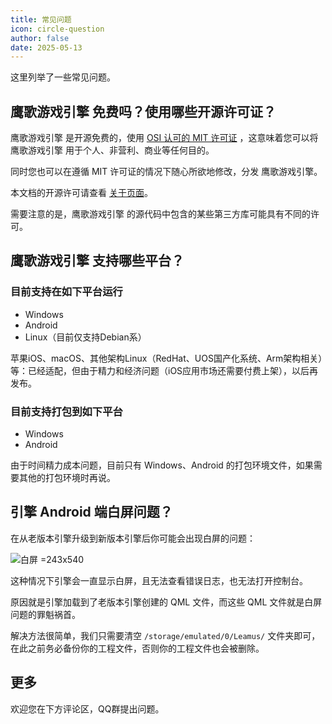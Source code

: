 ```yaml
---
title: 常见问题
icon: circle-question
author: false
date: 2025-05-13
---
```


这里列举了一些常见问题。

## 鹰歌游戏引擎 免费吗？使用哪些开源许可证？

鹰歌游戏引擎 是开源免费的，使用 [OSI 认可的 MIT 许可证](https://opensource.org/license/MIT) ，这意味着您可以将 鹰歌游戏引擎 用于个人、非营利、商业等任何目的。

同时您也可以在遵循 MIT 许可证的情况下随心所欲地修改，分发 鹰歌游戏引擎。

本文档的开源许可请查看 [关于页面](/about.html#%E5%BC%80%E6%BA%90%E8%AE%B8%E5%8F%AF)。

需要注意的是，鹰歌游戏引擎 的源代码中包含的某些第三方库可能具有不同的许可。

## 鹰歌游戏引擎 支持哪些平台？

### 目前支持在如下平台运行

* Windows
* Android
* Linux（目前仅支持Debian系）

苹果iOS、macOS、其他架构Linux（RedHat、UOS国产化系统、Arm架构相关）等：已经适配，但由于精力和经济问题（iOS应用市场还需要付费上架），以后再发布。

### 目前支持打包到如下平台

* Windows
* Android

由于时间精力成本问题，目前只有 Windows、Android 的打包环境文件，如果需要其他的打包环境时再说。

## 引擎 Android 端白屏问题？

在从老版本引擎升级到新版本引擎后你可能会出现白屏的问题：

![白屏 =243x540](/assets/image/docs/faq/Android_White.png)

这种情况下引擎会一直显示白屏，且无法查看错误日志，也无法打开控制台。

原因就是引擎加载到了老版本引擎创建的 QML 文件，而这些 QML 文件就是白屏问题的罪魁祸首。

解决方法很简单，我们只需要清空 `/storage/emulated/0/Leamus/` 文件夹即可，在此之前务必备份你的工程文件，否则你的工程文件也会被删除。

## 更多

欢迎您在下方评论区，QQ群提出问题。
